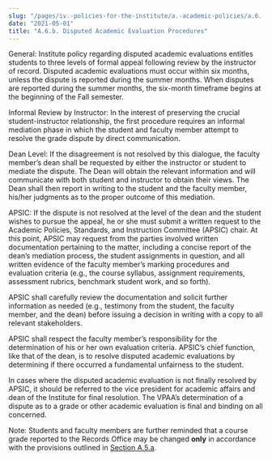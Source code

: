 ```yaml
---
slug: "/pages/iv.-policies-for-the-institute/a.-academic-policies/a.6.-grades-credits-and-academic-policies/a.6.b.-disputed-academic-evaluation-procedures"
date: "2021-05-01"
title: "A.6.b. Disputed Academic Evaluation Procedures"
---
```


General: Institute policy regarding disputed academic evaluations entitles students to three levels of formal appeal following review by the instructor of record. Disputed academic evaluations must occur within six months, unless the dispute is reported during the summer months. When disputes are reported during the summer months, the six-month timeframe begins at the beginning of the Fall semester. 

Informal Review by Instructor: In the interest of preserving the crucial student-instructor relationship, the first procedure requires an informal mediation phase in which the student and faculty member attempt to resolve the grade dispute by direct communication. 

Dean Level: If the disagreement is not resolved by this dialogue, the faculty member’s dean shall be requested by either the instructor or student to mediate the dispute. The Dean will obtain the relevant information and will communicate with both student and instructor to obtain their views. The Dean shall then report in writing to the student and the faculty member, his/her judgments as to the proper outcome of this mediation. 

APSIC: If the dispute is not resolved at the level of the dean and the student wishes to pursue the appeal, he or she must submit a written request to the Academic Policies, Standards, and Instruction Committee (APSIC) chair. At this point, APSIC may request from the parties involved written documentation pertaining to the matter, including a concise report of the dean’s mediation process, the student assignments in question, and all written evidence of the faculty member’s marking procedures and evaluation criteria (e.g., the course syllabus, assignment requirements, assessment rubrics, benchmark student work, and so forth). 

APSIC shall carefully review the documentation and solicit further information as needed (e.g., testimony from the student, the faculty member, and the dean) before issuing a decision in writing with a copy to all relevant stakeholders. 

APSIC shall respect the faculty member’s responsibility for the determination of his or her own evaluation criteria. APSIC’s chief function, like that of the dean, is to resolve disputed academic evaluations by determining if there occurred a fundamental unfairness to the student. 

In cases where the disputed academic evaluation is not finally resolved by APSIC, it should be referred to the vice president for academic affairs and dean of the Institute for final resolution. The VPAA’s determination of a dispute as to a grade or other academic evaluation is final and binding on all concerned. 

Note: Students and faculty members are further reminded that a course grade reported to the Records Office may be changed **only** in accordance with the provisions outlined in [Section A.5.a](http://www.middlebury.edu/about/handbook/iv.-policies-for-the-institute/a.-academic-policies/a.5.-instruction/a.5.a.-assessment-and-grading).